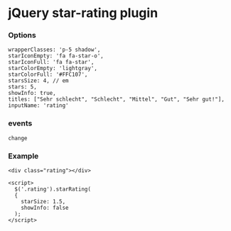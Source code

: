 # jQuery star-rating plugin

### Options

```
wrapperClasses: 'p-5 shadow',
starIconEmpty: 'fa fa-star-o',
starIconFull: 'fa fa-star',
starColorEmpty: 'lightgray',
starColorFull: '#FFC107',
starsSize: 4, // em
stars: 5,
showInfo: true,
titles: ["Sehr schlecht", "Schlecht", "Mittel", "Gut", "Sehr gut!"],
inputName: 'rating'
```

### events

```
change
```

### Example

```
<div class="rating"></div>

<script>
  $('.rating').starRating(
  {
    starSize: 1.5,
    showInfo: false
  );
</script>
```
